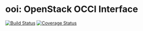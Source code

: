 ooi: OpenStack OCCI Interface
=============================

[![Build Status](https://secure.travis-ci.org/alvarolopez/ooi.svg)](http://travis-ci.org/alvarolopez/ooi)
[![Coverage Status](https://coveralls.io/repos/alvarolopez/ooi/badge.svg?branch=master)](https://coveralls.io/r/alvarolopez/ooi?branch=master)

